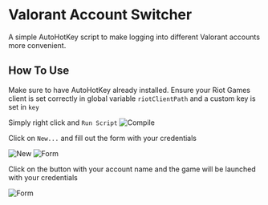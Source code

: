 # Valorant Account Switcher

A simple AutoHotKey script to make logging into different Valorant accounts more convenient.

## How To Use

Make sure to have AutoHotKey already installed.
Ensure your Riot Games client is set correctly in global variable `riotClientPath` and a custom key is set in `key`

Simply right click and `Run Script`
![Compile](https://i.imgur.com/VwNksr7.png)

Click on `New...` and fill out the form with your credentials

![New](https://i.imgur.com/7EJZeaq.png)
![Form](https://i.imgur.com/fYsZ1yL.png)

Click on the button with your account name and the game will be launched with your credentials  

![Form](https://i.imgur.com/kZ8F4FM.png)